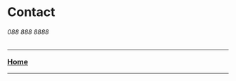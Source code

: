 # Contact
###### 088 888 8888
### <hr> <a href="https://github.com/seanmch2023/seanmch2023.github.io" target="_blank">Home</a> <hr>
